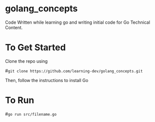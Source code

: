 # golang_concepts

Code Written while learning go and writing initial code for Go Technical Content. 

# To Get Started 
Clone the repo using 

#`git clone https://github.com/learning-dev/golang_concepts.git`

Then, follow the instructions to install Go 

# To Run 

#`go run src/filename.go`
